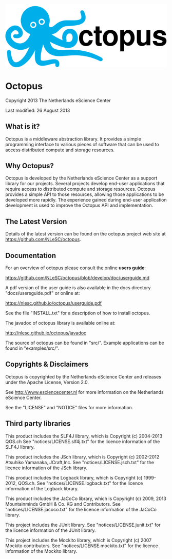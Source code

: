 ![logo](doc/images/OctopusLogo_NLeSC_blauw.png "Octopus Logo")

Octopus
=======

Copyright 2013 The Netherlands eScience Center

Last modified: 26 August 2013

What is it?
-----------

Octopus is a middleware abstraction library. It provides a simple programming 
interface to various pieces of software that can be used to access distributed
compute and storage resources. 


Why Octopus?
------------

Octopus is developed by the Netherlands eScience Center as a support library 
for our projects. Several projects develop end-user applications that require 
access to distributed compute and storage resources. Octopus provides a simple 
API to those resources, allowing those applications to be developed more 
rapidly. The experience gained during end-user application development is used 
to improve the Octopus API and implementation. 


The Latest Version
------------------

Details of the latest version can be found on the octopus project web site at
<https://github.com/NLeSC/octopus>.


Documentation
-------------

For an overview of octopus please consult the online __users guide__:

<https://github.com/NLeSC/octopus/blob/develop/doc/userguide.md>

A pdf version of the user guide is also available in the docs directory 
"docs/usersguide.pdf" or online at:

<https://nlesc.github.io/octopus/userguide.pdf>

See the file "INSTALL.txt" for a description of how to install octopus. 

The javadoc of octopus library is available online at: 

<http://nlesc.github.io/octopus/javadoc>

The source of octopus can be found in "src/". Example applications can be 
found in "examples/src/".


Copyrights & Disclaimers
------------------------

Octopus is copyrighted by the Netherlands eScience Center and releases under 
the Apache License, Version 2.0.

See <http://www.esciencecenter.nl> for more information on the Netherlands
eScience Center.

See the "LICENSE" and "NOTICE" files for more information. 


Third party libraries
---------------------

This product includes the SLF4J library, which is Copyright (c) 2004-2013
QOS.ch See "notices/LICENSE.slf4j.txt" for the licence information of
the SLF4J library.

This product includes the JSch library, which is Copyright (c) 2002-2012
Atsuhiko Yamanaka, JCraft,Inc. See "notices/LICENSE.jsch.txt" for the
licence information of the JSch library.

This product includes the Logback library, which is Copyright (c)
1999-2012, QOS.ch. See "notices/LICENSE.logback.txt" for the licence
information of the Logback library.

This product includes the JaCoCo library, which is Copyright
(c) 2009, 2013 Mountainminds GmbH & Co. KG and Contributors. See
"notices/LICENSE.jacoco.txt" for the licence information of the JaCoCo
library.

This project includes the JUnit library. See "notices/LICENSE.junit.txt"
for the licence information of the JUnit library.

This project includes the Mockito library, which is Copyright (c) 2007
Mockito contributors. See "notices/LICENSE.mockito.txt" for the licence
information of the Mockito library.

